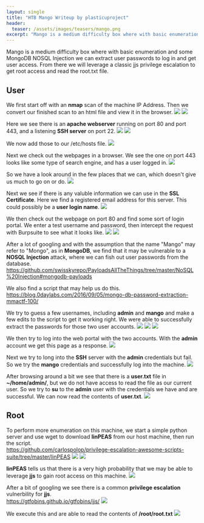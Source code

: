 ```yaml
---
layout: single
title: "HTB Mango Writeup by plasticuproject"
header:
  teaser: /assets/images/teasers/mango.png
excerpt: "Mango is a medium difficulty box where with basic enumeration and some MongoDB NOSQL Injection we can extract user passwords to log in and get user access. From there we will leverage a classic jjs privilege escalation to get root access and read the root.txt file."
---
```


Mango is a medium difficulty box where with basic enumeration and some MongoDB NOSQL Injection we can extract user passwords to log in and get user access. From there we will leverage a classic jjs privilege escalation to get root access and read the root.txt file.

## User
We first start off with an **nmap** scan of the machine IP Address. Then we convert our finished scan to an html file and view it in the browser.
![](/content/plasticuproject/mango/pics/user/1.png)
![](/content/plasticuproject/mango/pics/user/2.png)

Here we see there is an **apache webserver** running on port 80 and port 443, and a listening **SSH server** on port 22.
![](/content/plasticuproject/mango/pics/user/3.png)
![](/content/plasticuproject/mango/pics/user/4.png)

We now add those to our /etc/hosts file.
![](/content/plasticuproject/mango/pics/user/5.png)

Next we check out the webpages in a browser. We see the one on port 443 looks like some type of search engine, and has a user logged in.
![](/content/plasticuproject/mango/pics/user/6.png)

So we have a look around in the few places that we can, which doesn't give us much to go on or do.
![](/content/plasticuproject/mango/pics/user/7.png)

Next we see if there is any valuble information we can use in the **SSL Certificate**. Here we find a registered email address for this server. This could possibly be a **user login name**.
![](/content/plasticuproject/mango/pics/user/13.png)

We then check out the webpage on port 80 and find some sort of login portal. We enter a test username and password, then intercept the request with Burpsuite to see what it looks like.
![](/content/plasticuproject/mango/pics/user/10.png)
![](/content/plasticuproject/mango/pics/user/9.png)

After a lot of googling and with the assumption that the name "Mango" may refer to "Mongo", as in **MongoDB**, we find that it may be vulnerable to a **NOSQL Injection** attack, where we can fish out user passwords from the database.</br>
https://github.com/swisskyrepo/PayloadsAllTheThings/tree/master/NoSQL%20Injection#mongodb-payloads</br>

We also find a script that may help us do this.</br>
https://blog.0daylabs.com/2016/09/05/mongo-db-password-extraction-mmactf-100/</br>

We try to guess a few usernames, including **admin** and **mango** and make a few edits to the script to get it working right. We were able to successfully extract the passwords for those two user accounts.
![](/content/plasticuproject/mango/pics/user/12.png)
![](/content/plasticuproject/mango/pics/user/14.png)
![](/content/plasticuproject/mango/pics/user/15.png)

We then try to log into the web portal with the two accounts. With the **admin** account we get this page as a response.
![](/content/plasticuproject/mango/pics/user/16.png)

Next we try to long into the **SSH** server with the **admin** credentials but fail. So we try the **mango** credentials and successfully log into the machine.
![](/content/plasticuproject/mango/pics/user/17.png)

After browsing around a bit we see that there is a **user.txt** file in **~/home/admin/**, but we do not have access to read the file as our current user. So we try to **su** to the **admin** user with the credentials we have and are successful. We can now read the contents of **user.txt**.
![](/content/plasticuproject/mango/pics/user/18.png)

## Root
To perform more enumeration on this machine, we start a simple python server and use wget to download **linPEAS** from our host machine, then run the script.</br>
https://github.com/carlospolop/privilege-escalation-awesome-scripts-suite/tree/master/linPEAS
![](/content/plasticuproject/mango/pics/root/1.png)
![](/content/plasticuproject/mango/pics/root/3.png)

**linPEAS** tells us that there is a very high probability that we may be able to leverage **jjs** to gain root access on this machine.
![](/content/plasticuproject/mango/pics/root/4.png)

After a bit of googling we see there is a common **privilege escalation** vulnerbility for **jjs**.</br>
https://gtfobins.github.io/gtfobins/jjs/
![](/content/plasticuproject/mango/pics/root/5.png)

We execute this and are able to read the contents of **/root/root.txt**
![](/content/plasticuproject/mango/pics/root/6.png)
